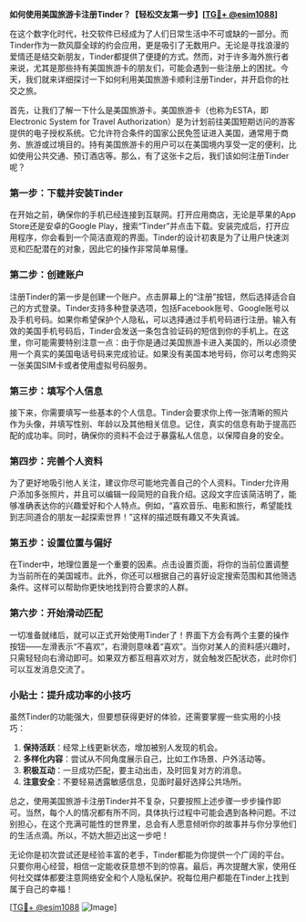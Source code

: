 **如何使用美国旅游卡注册Tinder？【轻松交友第一步】[[TG💪+ @esim1088](https://t.me/s/esim1088)]**

在这个数字化时代，社交软件已经成为了人们日常生活中不可或缺的一部分。而Tinder作为一款风靡全球的约会应用，更是吸引了无数用户。无论是寻找浪漫的爱情还是结交新朋友，Tinder都提供了便捷的方式。然而，对于许多海外旅行者来说，尤其是那些持有美国旅游卡的朋友们，可能会遇到一些注册上的困扰。今天，我们就来详细探讨一下如何利用美国旅游卡顺利注册Tinder，并开启你的社交之旅。

首先，让我们了解一下什么是美国旅游卡。美国旅游卡（也称为ESTA，即Electronic System for Travel Authorization）是为计划前往美国短期访问的游客提供的电子授权系统。它允许符合条件的国家公民免签证进入美国，通常用于商务、旅游或过境目的。持有美国旅游卡的用户可以在美国境内享受一定的便利，比如使用公共交通、预订酒店等。那么，有了这张卡之后，我们该如何注册Tinder呢？

### **第一步：下载并安装Tinder**
在开始之前，确保你的手机已经连接到互联网。打开应用商店，无论是苹果的App Store还是安卓的Google Play，搜索“Tinder”并点击下载。安装完成后，打开应用程序，你会看到一个简洁直观的界面。Tinder的设计初衷是为了让用户快速浏览和匹配潜在的对象，因此它的操作非常简单易懂。

### **第二步：创建账户**
注册Tinder的第一步是创建一个账户。点击屏幕上的“注册”按钮，然后选择适合自己的方式登录。Tinder支持多种登录选项，包括Facebook账号、Google账号以及手机号码。如果你希望保护个人隐私，可以选择通过手机号码进行注册。输入有效的美国手机号码后，Tinder会发送一条包含验证码的短信到你的手机上。在这里，你可能需要特别注意一点：由于你是通过美国旅游卡进入美国的，所以必须使用一个真实的美国电话号码来完成验证。如果没有美国本地号码，你可以考虑购买一张美国SIM卡或者使用虚拟号码服务。

### **第三步：填写个人信息**
接下来，你需要填写一些基本的个人信息。Tinder会要求你上传一张清晰的照片作为头像，并填写性别、年龄以及其他相关信息。记住，真实的信息有助于提高匹配的成功率。同时，确保你的资料不会过于暴露私人信息，以保障自身的安全。

### **第四步：完善个人资料**
为了更好地吸引他人关注，建议你尽可能地完善自己的个人资料。Tinder允许用户添加多张照片，并且可以编辑一段简短的自我介绍。这段文字应该简洁明了，能够准确表达你的兴趣爱好和个人特点。例如，“喜欢音乐、电影和旅行，希望能找到志同道合的朋友一起探索世界！”这样的描述既有趣又不失真诚。

### **第五步：设置位置与偏好**
在Tinder中，地理位置是一个重要的因素。点击设置页面，将你的当前位置调整为当前所在的美国城市。此外，你还可以根据自己的喜好设定搜索范围和其他筛选条件。这样可以帮助你更快地找到符合要求的人群。

### **第六步：开始滑动匹配**
一切准备就绪后，就可以正式开始使用Tinder了！界面下方会有两个主要的操作按钮——左滑表示“不喜欢”，右滑则意味着“喜欢”。当你对某人的资料感兴趣时，只需轻轻向右滑动即可。如果双方都互相喜欢对方，就会触发匹配状态，此时你们可以互发消息交流了。

### **小贴士：提升成功率的小技巧**
虽然Tinder的功能强大，但要想获得更好的体验，还需要掌握一些实用的小技巧：
1. **保持活跃**：经常上线更新状态，增加被别人发现的机会。
2. **多样化内容**：尝试从不同角度展示自己，比如工作场景、户外活动等。
3. **积极互动**：一旦成功匹配，要主动出击，及时回复对方的消息。
4. **注意安全**：不要轻易透露敏感信息，见面时最好选择公共场所。

总之，使用美国旅游卡注册Tinder并不复杂，只要按照上述步骤一步步操作即可。当然，每个人的情况都有所不同，具体执行过程中可能会遇到各种问题。不过别担心，在这个充满可能性的世界里，总会有人愿意倾听你的故事并与你分享他们的生活点滴。所以，不妨大胆迈出这一步吧！

无论你是初次尝试还是经验丰富的老手，Tinder都能为你提供一个广阔的平台。只要你用心经营，相信一定能收获意想不到的惊喜。最后，再次提醒大家，使用任何社交媒体都要注意网络安全和个人隐私保护。祝每位用户都能在Tinder上找到属于自己的幸福！

[[TG💪+ @esim1088](https://t.me/s/esim1088) ![Image](https://i.postimg.cc/4NQfJmqS/Snipaste-2025-05-13-00-14-12.png)]